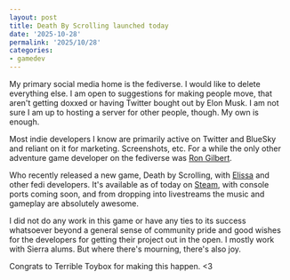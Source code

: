 ```yaml
---
layout: post
title: Death By Scrolling launched today
date: '2025-10-28'
permalink: '2025/10/28'
categories:
- gamedev
---
```

My primary social media home is the fediverse. I would like to delete everything else. I am open to suggestions for making people move, that aren't getting doxxed or having Twitter bought out by Elon Musk. I am not sure I am up to hosting a server for other people, though. My own is enough. 

Most indie developers I know are primarily active on Twitter and BlueSky and reliant on it for marketing. Screenshots, etc. For a while the only other adventure game developer on the fediverse was [Ron Gilbert](https://grumpygamer.com/).

Who recently released a new game, Death by Scrolling, with [Elissa](https://eigenmagic.net/@vampiress) and other fedi developers. It's available as of today on [Steam](https://store.steampowered.com/app/3773590/Death_by_Scrolling/), with console ports coming soon, and from dropping into livestreams the music and gameplay are absolutely awesome. 

I did not do any work in this game or have any ties to its success whatsoever beyond a general sense of community pride and good wishes for the developers for getting their project out in the open. I mostly work with Sierra alums. But where there's mourning, there's also joy.

Congrats to Terrible Toybox for making this happen. <3
